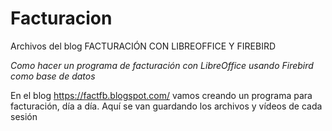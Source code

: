 # Facturacion
Archivos del blog FACTURACIÓN CON LIBREOFFICE Y FIREBIRD

*Como hacer un programa de facturación con LibreOffice usando Firebird como base de datos*

En el blog https://factfb.blogspot.com/ vamos creando un programa para facturación, día a día. Aquí se van guardando los archivos y vídeos de cada sesión
